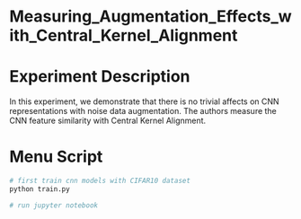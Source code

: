 # Measuring_Augmentation_Effects_with_Central_Kernel_Alignment


# Experiment Description

In this experiment, 
we demonstrate that there is no trivial affects on CNN representations 
with noise data augmentation. The authors measure the CNN feature similarity with 
Central Kernel Alignment. 


# Menu Script

```bash 
# first train cnn models with CIFAR10 dataset
python train.py 

# run jupyter notebook
```
